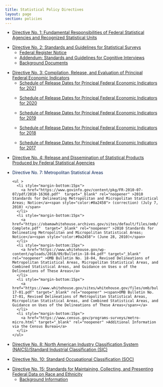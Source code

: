```yaml
---
title: Statistical Policy Directives
layout: page
section: policies
---
```

<ul>
  <li style="margin-bottom:15px">
    <a href="http://www.gpo.gov/fdsys/pkg/FR-2014-12-02/pdf/2014-28326.pdf"  target="_blank" rel="noopener" ><span>Directive No. 1: Fundamental Responsibilities of Federal Statistical Agencies and Recognized Statistical Units</span></a>
  </li>
  <li style="margin-bottom:15px">
    <a href="https://obamawhitehouse.archives.gov/sites/default/files/omb/inforeg/statpolicy/standards_stat_surveys.pdf"  target="_blank" rel="noopener" ><span>Directive No. 2: Standards and Guidelines for Statistical Surveys</span></a>
    <ul>
      <li>
        <a href="https://www.govinfo.gov/content/pkg/FR-2006-09-22/pdf/06-8044.pdf" target="_blank" rel="noopener" >Federal Register Notice</a>
      </li>
      <li>
        <a href="https://www.gpo.gov/fdsys/pkg/FR-2016-10-12/pdf/2016-24607.pdf" target="_blank" rel="noopener" ><span>Addendum: Standards and Guidelines for Cognitive Interviews</span></a>
      </li>
      <li>
        <a href="https://obamawhitehouse.archives.gov/omb/inforeg_backgrd_stat_surveys/" target="_blank" rel="noopener" >Background Documents</a>
      </li>
    </ul>
  </li>
  <li style="margin-bottom:15px">
    <a href="https://www.whitehouse.gov/sites/whitehouse.gov/files/omb/assets/OMB/inforeg/statpolicy/dir_3_fr_09251985.pdf"  target="_blank" rel="noopener" ><span>Directive No. 3: Compilation, Release, and Evaluation of Principal Federal Economic Indicators</span></a>
    <ul>
      <li style="margin-bottom:15px">
        <a href="https://www.whitehouse.gov/wp-content/uploads/2020/09/pfei_schedule_release_dates_2021.pdf" target="_blank" rel="noopener" ><span>Schedule of Release Dates for Principal Federal Economic Indicators for 2021</span></a>
      </li>
      <li style="margin-bottom:15px">
        <a href="https://www.whitehouse.gov/wp-content/uploads/2019/09/pfei_schedule_release_dates_2020.pdf" target="_blank" rel="noopener" ><span>Schedule of Release Dates for Principal Federal Economic Indicators for 2020</span></a>
      </li>
      <li style="margin-bottom:15px">
        <a href="https://www.whitehouse.gov/wp-content/uploads/2018/09/pfei_schedule_releasedates_2019.pdf" target="_blank" rel="noopener" ><span>Schedule of Release Dates for Principal Federal Economic Indicators for 2019</span></a>
      </li>
      <li style="margin-bottom:15px">
        <a href="https://www.census.gov/economic-indicators/PEI_Schedule_of_Release_Dates_2018_ALL_v2.pdf"  target="_blank" rel="noopener" ><span>Schedule of Release Dates for Principal Federal Economic Indicators for 2018</span></a>
      </li>
      <li style="margin-bottom:15px">
        <a href="https://www.whitehouse.gov/sites/whitehouse.gov/files/omb/inforeg/inforeg/statpolicy/final_pei_schedule_of_release_dates_2017.a.pdf"  target="_blank" rel="noopener" ><span>Schedule of Release Dates for Principal Federal Economic Indicators for 2017</span></a>
      </li>
    </ul>
  </li>
  <li style="margin-bottom:15px">
    <a href="https://www.gpo.gov/fdsys/pkg/FR-2008-03-07/pdf/E8-4570.pdf"  target="_blank" rel="noopener" ><span>Directive No. 4: Release and Dissemination of Statistical Products Produced by Federal Statistical Agencies</span></a>
  </li>
</ul>

<ul>
  <li style="margin-bottom:15px">
    <span style="color:#0a2458">Directive No. 7: Metropolitan Statistical Areas</span>

    <ul >
      <li style="margin-bottom:15px">
        <a href="https://www.govinfo.gov/content/pkg/FR-2010-07-07/pdf/2010-16368.pdf"  target="_blank" rel="noopener" >2010 Standards for Delineating Metropolitan and Micropolitan Statistical Areas; Notice</a><span style="color:#0a2458"> (correction) (July 7, 2010) </span>
      </li>
      <li style="margin-bottom:15px">
        <a href="https://obamawhitehouse.archives.gov/sites/default/files/omb/assets/fedreg_2010/06282010_metro_standards-Complete.pdf"  target="_blank" rel="noopener" >2010 Standards for Delineating Metropolitan and Micropolitan Statistical Areas; Notice</a><span style="color:#0a2458"> (June 28, 2010)</span>
      </li>
      <li style="margin-bottom:15px">
        <a href="https://www.whitehouse.gov/wp-content/uploads/2018/09/Bulletin-18-04.pdf" target="_blank" rel="noopener" >OMB Bulletin No. 18-04, Revised Delineations of Metropolitan Statistical Areas, Micropolitan Statistical Areas, and Combined Statistical Areas, and Guidance on Uses o of the Delineations of These Areas</a>
      </li>
      <li style="margin-bottom:15px">
        <a href="https://www.whitehouse.gov/sites/whitehouse.gov/files/omb/bulletins/2017/b-17-01.pdf" target="_blank" rel="noopener" ><span>OMB Bulletin No. 17-01, Revised Delineations of Metropolitan Statistical Areas, Micropolitan Statistical Areas, and Combined Statistical Areas, and Guidance on Uses of the Delineations of These Areas</span></a>
      </li>
      <li style="margin-bottom:15px">
        <a href="https://www.census.gov/programs-surveys/metro-micro.html" target="_blank" rel="noopener" >Additional Information via the Census Bureau</a>
      </li>
    </ul>
  </li>
  <li style="margin-bottom:15px">
    <a href="https://www.census.gov/eos/www/naics/federal_register_notices/notices/fr08au16.pdf"  target="_blank" rel="noopener" ><span>Directive No. 8: North American Industry Classification System (NAICS)/Standard Industrial Classification (SIC)</span></a>
  </li>
  <li style="margin-bottom:15px">
    <a href="https://www.gpo.gov/fdsys/pkg/FR-2017-11-28/pdf/2017-25622.pdf"  target="_blank" rel="noopener" ><span>Directive No. 10: Standard Occupational Classification (SOC)</span></a>
  </li>
  <li>
    <a href="https://www.gpo.gov/fdsys/pkg/FR-1997-10-30/pdf/97-28653.pdf"  target="_blank" rel="noopener" ><span>Directive No. 15: Standards for Maintaining, Collecting, and Presenting Federal Data on Race and Ethnicity</span></a>
    <ul >
      <li>
        <a href="https://obamawhitehouse.archives.gov/omb/inforeg_statpolicy/fed-stats/background-information" target="_blank" rel="noopener" >Background Information</a>
      </li>
    </ul>
  </li>
</ul>